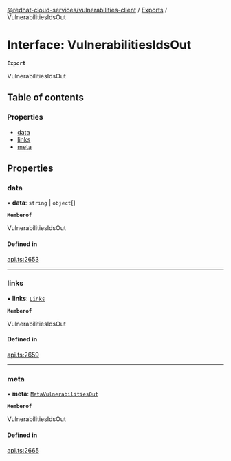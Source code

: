 [@redhat-cloud-services/vulnerabilities-client](../README.md) / [Exports](../modules.md) / VulnerabilitiesIdsOut

# Interface: VulnerabilitiesIdsOut

**`Export`**

VulnerabilitiesIdsOut

## Table of contents

### Properties

- [data](VulnerabilitiesIdsOut.md#data)
- [links](VulnerabilitiesIdsOut.md#links)
- [meta](VulnerabilitiesIdsOut.md#meta)

## Properties

### data

• **data**: `string` \| `object`[]

**`Memberof`**

VulnerabilitiesIdsOut

#### Defined in

[api.ts:2653](https://github.com/RedHatInsights/javascript-clients/blob/main/packages/vulnerabilities/api.ts#L2653)

___

### links

• **links**: [`Links`](Links.md)

**`Memberof`**

VulnerabilitiesIdsOut

#### Defined in

[api.ts:2659](https://github.com/RedHatInsights/javascript-clients/blob/main/packages/vulnerabilities/api.ts#L2659)

___

### meta

• **meta**: [`MetaVulnerabilitiesOut`](MetaVulnerabilitiesOut.md)

**`Memberof`**

VulnerabilitiesIdsOut

#### Defined in

[api.ts:2665](https://github.com/RedHatInsights/javascript-clients/blob/main/packages/vulnerabilities/api.ts#L2665)
